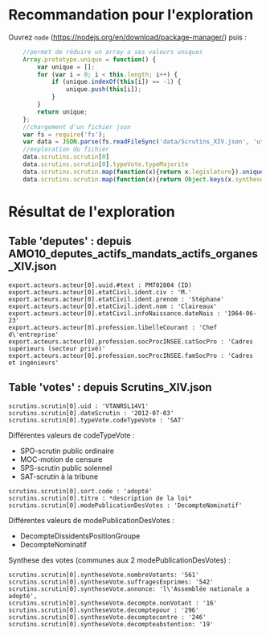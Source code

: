Recommandation pour l'exploration
=================================

Ouvrez `node` (https://nodejs.org/en/download/package-manager/) puis :

```javascript
	//permet de réduire un array a ses valeurs uniques
	Array.prototype.unique = function() {
		var unique = [];
		for (var i = 0; i < this.length; i++) {
			if (unique.indexOf(this[i]) == -1) {
				unique.push(this[i]);
			}
		}
		return unique;
	};
	//chargement d'un fichier json
	var fs = require('fs');
	var data = JSON.parse(fs.readFileSync('data/Scrutins_XIV.json', 'utf8'));
	//exploration du fichier
	data.scrutins.scrutin[0]
	data.scrutins.scrutin[0].typeVote.typeMajorite
	data.scrutins.scrutin.map(function(x){return x.legislature}).unique()
	data.scrutins.scrutin.map(function(x){return Object.keys(x.syntheseVote).join()}).unique()
```

Résultat de l'exploration
=========================

Table 'deputes' : depuis AMO10_deputes_actifs_mandats_actifs_organes_XIV.json
-----------------------------------------------------------------------------

```
export.acteurs.acteur[0].uuid.#text : PM702804 (ID)
export.acteurs.acteur[0].etatCivil.ident.civ : 'M.'
export.acteurs.acteur[0].etatCivil.ident.prenom : 'Stéphane'
export.acteurs.acteur[0].etatCivil.ident.nom : 'Claireaux'
export.acteurs.acteur[0].etatCivil.infoNaissance.dateNais : '1964-06-23'
export.acteurs.acteur[0].profession.libelleCourant : 'Chef d\'entreprise'
export.acteurs.acteur[0].profession.socProcINSEE.catSocPro : 'Cadres supérieurs (secteur privé)'
export.acteurs.acteur[0].profession.socProcINSEE.famSocPro : 'Cadres et ingénieurs'
```

Table 'votes' : depuis Scrutins_XIV.json
----------------------------------------

```
scrutins.scrutin[0].uid : 'VTANR5L14V1'
scrutins.scrutin[0].dateScrutin : '2012-07-03'
scrutins.scrutin[0].typeVote.codeTypeVote : 'SAT'
```

Différentes valeurs de codeTypeVote :

* SPO-scrutin public ordinaire
* MOC-motion de censure
* SPS-scrutin public solennel
* SAT-scrutin à la tribune

```
scrutins.scrutin[0].sort.code : 'adopté'
scrutins.scrutin[0].titre : *description de la loi*
scrutins.scrutin[0].modePublicationDesVotes : 'DecompteNominatif'
```

Différentes valeurs de modePublicationDesVotes :

* DecompteDissidentsPositionGroupe
* DecompteNominatif


Synthese des votes (communes aux 2 modePublicationDesVotes) :
```
scrutins.scrutin[0].syntheseVote.nombreVotants: '561'
scrutins.scrutin[0].syntheseVote.suffragesExprimes: '542'
scrutins.scrutin[0].syntheseVote.annonce: 'l\'Assemblée nationale a adopté',
scrutins.scrutin[0].syntheseVote.decompte.nonVotant : '16'
scrutins.scrutin[0].syntheseVote.decomptepour : '296'
scrutins.scrutin[0].syntheseVote.decomptecontre : '246'
scrutins.scrutin[0].syntheseVote.decompteabstention: '19'
```